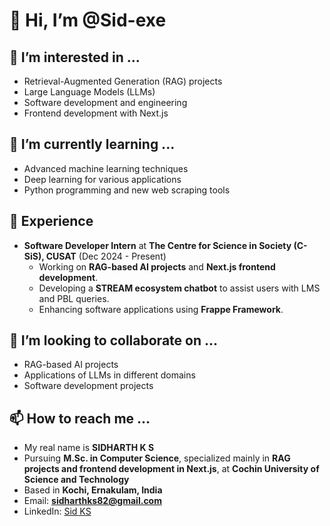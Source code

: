 # 👋 Hi, I’m @Sid-exe  

## 👀 I’m interested in ...  
- Retrieval-Augmented Generation (RAG) projects  
- Large Language Models (LLMs)  
- Software development and engineering  
- Frontend development with Next.js  

## 🌱 I’m currently learning ...  
- Advanced machine learning techniques  
- Deep learning for various applications  
- Python programming and new web scraping tools  

## 💼 Experience  
- **Software Developer Intern** at **The Centre for Science in Society (C-SiS), CUSAT** (Dec 2024 - Present)  
  - Working on **RAG-based AI projects** and **Next.js frontend development**.  
  - Developing a **STREAM ecosystem chatbot** to assist users with LMS and PBL queries.  
  - Enhancing software applications using **Frappe Framework**.  

## 💞️ I’m looking to collaborate on ...  
- RAG-based AI projects  
- Applications of LLMs in different domains  
- Software development projects  

## 📫 How to reach me ...  
- My real name is **SIDHARTH K S**  
- Pursuing **M.Sc. in Computer Science**, specialized mainly in **RAG projects and frontend development in Next.js**, at **Cochin University of Science and Technology**  
- Based in **Kochi, Ernakulam, India**  
- Email: **sidharthks82@gmail.com**  
- LinkedIn: [Sid KS](https://www.linkedin.com/in/sid-ks)  
